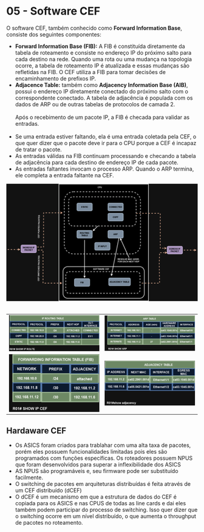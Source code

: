 # 05 - Software CEF

O software CEF, também conhecido como **Forward Information Base**, consiste dos seguintes componentes:

- **Forward Information Base (FIB):** A FIB é constituída diretamente da tabela de roteamento e consiste no endereço IP do próximo salto para cada destino na rede. Quando uma rota ou uma mudança na topologia ocorre, a tabela de roteamento IP é atualizada e essas mudanças são refletidas na FIB. O CEF utiliza a FIB para tomar decisões de encaminhamento de prefixos IP.
- **Adjacence Table:** também como **Adjacency Information Base (AIB)**, possui o endereço IP diretamente conectado do próximo salto com o correspondente conectado. A tabela de adjacência é populada com os dados de ARP ou de outras tabelas de protocolos de camada 2. <br></br>
Após o recebimento de um pacote IP, a FIB é checada para validar as entradas. <br></br>
- Se uma entrada estiver faltando, ela é uma entrada coletada pela CEF, o que quer dizer que o pacote deve ir para o CPU porque a CEF é incapaz de tratar o pacote.
- As entradas válidas na FIB continuam processando e checando a tabela de adjacência para cada destino de endereço IP de cada pacote.
- As entradas faltantes invocam o processo ARP. Quando o ARP termina, ele completa a entrada faltante na CEF.

![SOFTWARE_CEF](Imagens/software_cef.png) <br></br>

<table>
      <tr>            
         <td width=50%><img src="Imagens/routing_table.png"></img></td>               
         <td width=50%><img src="Imagens/arp_table.png"></img></td>
      </tr>
      <tr>
          <td width=50%><img src="Imagens/fib.png"></img></td>
          <td width=50%><img src="Imagens/adjacency.png"></img></td>
      </tr>
</table>

## Hardaware CEF

- Os ASICS foram criados para trablahar com uma alta taxa de pacotes, porém eles possuem funcionalidades limitadas pois eles são programados com funções específicas. Os roteadores possuem NPUS que foram desenvolvidos para superar a inflexibilidade dos ASICS
- AS NPUS são programáveis e, seu firmware pode ser substituído facilmente.
- O switching de pacotes em arquiteturas distribuídas é feita através de um CEF distribuído (dCEF)
- O dCEF é um mecanismo em que a estrutura de dados do CEF é copiada para os ASICS e nas CPUS de todas as line cards e dai eles também podem participar do processo de switching. Isso quer dizer que o switching ocorre em um nível distribuído, o que aumenta o throughput de pacotes no roteamento. 